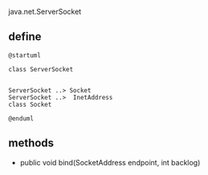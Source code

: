java.net.ServerSocket

## define
```plantuml
@startuml

class ServerSocket


ServerSocket ..> Socket
ServerSocket ..>  InetAddress
class Socket

@enduml
```


## methods
* public void bind(SocketAddress endpoint, int backlog)